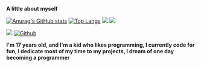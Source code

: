 **__A little about myself__**

[![Anurag's GitHub stats](https://github-readme-stats.vercel.app/api?username=elo1lson&show_icons=true&count_private=true&theme=algolia&title_color=E51818&icon_color=00FF13&include_all_commits=true)](https://github.com/elo1lson)
[![Top Langs](https://github-readme-stats.vercel.app/api/top-langs/?username=elo1lson&layout=compact&hide_title=true&theme=algolia&icon_color=00FF13)](https://github.com/elo1lson)
![](https://visitor-badge.laobi.icu/badge?page_id=elo1lson.elo1lson)
![](https://img.shields.io/github/watchers/elo1lson/elo1lson?label=Watch)

[![](https://github-readme-stats.vercel.app/api/wakatime?username=elo1lson&theme=algolia)](https://github.com/elo1lson)
[![Github](https://img.shields.io/github/followers/elo1lson?label=Follow&style=social)](https://github.com/elo1lson)

**I'm 17 years old, and I'm a kid who likes programming, I currently code for fun, I dedicate most of my time to my projects, I dream of one day becoming a programmer**
